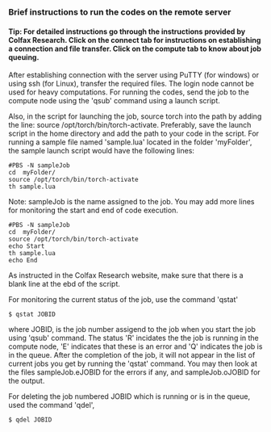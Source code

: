 ### Brief instructions to run the codes on the remote server

#### Tip: For detailed instructions go through the instructions provided by Colfax Research. Click on the connect tab for instructions on establishing a connection and file transfer. Click on the compute tab to know about job queuing.

After establishing connection with the server using  PuTTY (for windows) or using ssh (for Linux), transfer the required files.
The login node cannot be used for heavy computations. For running the codes, send the job to the compute node using the 'qsub' command using a launch script.

Also, in the script for launching the job, source torch into the path by adding the line: source /opt/torch/bin/torch-activate. Preferably, save the launch script in the home directory and add the path to your code in the script. 
For running a sample file named 'sample.lua' located in the folder 'myFolder', the sample launch script  would have the following lines:

    #PBS -N sampleJob
    cd  myFolder/
    source /opt/torch/bin/torch-activate
    th sample.lua
    
Note: sampleJob is the name assigned to the job.
You may add more lines for monitoring the start and end of code execution.

    #PBS -N sampleJob
    cd  myFolder/
    source /opt/torch/bin/torch-activate
    echo Start
    th sample.lua
    echo End

As instructed in the Colfax Research website, make sure that there is a blank line at the ebd of the script.

For monitoring the current status of the job, use the command 'qstat'

    $ qstat JOBID
    
where JOBID, is the job number assigend to the job when you start the job using 'qsub' command. The status 'R' incidates the the job is running in the compute node, 'E' indicates that these is an error and 'Q' indicates the job is in the queue. After the completion of the job, it will not appear in the list of current jobs you get by running the 'qstat' command. You may then look at the files sampleJob.eJOBID for the errors if any, and sampleJob.oJOBID for the output.

For deleting the job numbered JOBID which is running or is in the queue, used the command 'qdel',

    $ qdel JOBID
